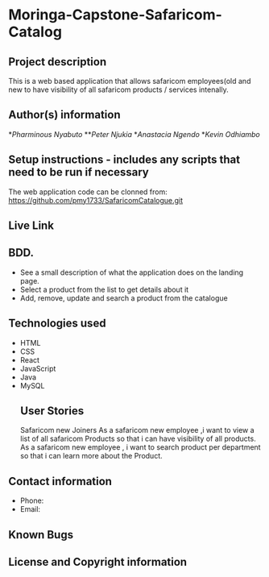 # Moringa-Capstone-Safaricom-Catalog
## Project description
This is a web based application that allows safaricom employees(old and new to have visibility of all safaricom products / services intenally.
## Author(s) information
**Pharminous Nyabuto*
***Peter Njukia*
**Anastacia Ngendo*
**Kevin Odhiambo*
## Setup instructions - includes any scripts that need to be run if necessary

The web application code can be clonned from: https://github.com/pmy1733/SafaricomCatalogue.git
## Live Link

## BDD.
* See a  small description of what the application does on the landing page.
* Select a product from the list to get details about it
* Add, remove, update and search a product from the catalogue
## Technologies used
* HTML
* CSS
* React
* JavaScript
* Java
* MySQL
  ## User Stories
   Safaricom new Joiners
  As a safaricom new employee ,i want to view a list of all safaricom Products so that i can have visibility of all products.
  As a safaricom new employee , i want to search product per department so that i can learn more about the Product.
## Contact information
* Phone: 
* Email:

## Known Bugs

## License and Copyright information
